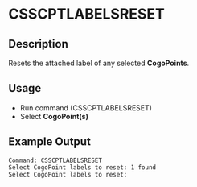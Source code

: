 # CSSCPTLABELSRESET

## Description

Resets the attached label of any selected **CogoPoints**.

## Usage

* Run command (CSSCPTLABELSRESET)
* Select **CogoPoint(s)**

## Example Output

```
Command: CSSCPTLABELSRESET
Select CogoPoint labels to reset: 1 found
Select CogoPoint labels to reset:
```
